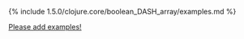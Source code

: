 {% include 1.5.0/clojure.core/boolean_DASH_array/examples.md %}

[Please add examples!](https://github.com/arrdem/grimoire/edit/master/_includes/1.6.0/clojure.core/boolean_DASH_array/examples.md)
